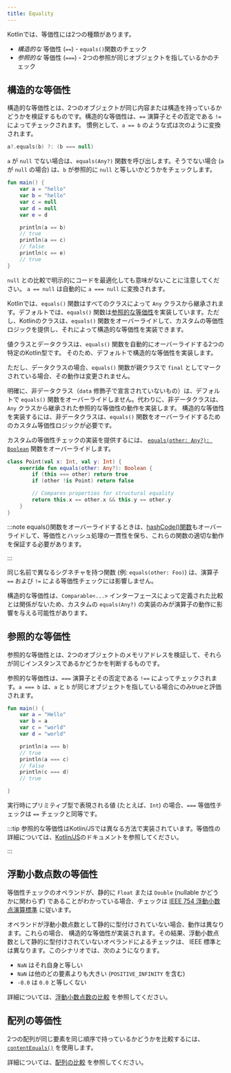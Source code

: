 ```yaml
---
title: Equality
---
```

Kotlinでは、等価性には2つの種類があります。

* _構造的な_ 等価性 (`==`) - `equals()`関数のチェック
* _参照的な_ 等価性 (`===`) - 2つの参照が同じオブジェクトを指しているかのチェック

## 構造的な等価性

構造的な等価性とは、2つのオブジェクトが同じ内容または構造を持っているかどうかを検証するものです。構造的な等価性は、`==` 演算子とその否定である `!=` によってチェックされます。
慣例として、`a == b` のような式は次のように変換されます。

```kotlin
a?.equals(b) ?: (b === null)
```

`a` が `null` でない場合は、`equals(Any?)` 関数を呼び出します。そうでない場合 (`a` が `null` の場合) は、`b` が参照的に `null` と等しいかどうかをチェックします。

```kotlin
fun main() {
    var a = "hello"
    var b = "hello"
    var c = null
    var d = null
    var e = d

    println(a == b)
    // true
    println(a == c)
    // false
    println(c == e)
    // true
}
```

`null` との比較で明示的にコードを最適化しても意味がないことに注意してください。
`a == null` は自動的に `a === null` に変換されます。

Kotlinでは、`equals()` 関数はすべてのクラスによって `Any` クラスから継承されます。デフォルトでは、`equals()` 関数は[参照的な等価性](#referential-equality)を実装しています。ただし、Kotlinのクラスは、`equals()` 関数をオーバーライドして、カスタムの等価性ロジックを提供し、それによって構造的な等価性を実装できます。

値クラスとデータクラスは、`equals()` 関数を自動的にオーバーライドする2つの特定のKotlin型です。
そのため、デフォルトで構造的な等価性を実装します。

ただし、データクラスの場合、`equals()` 関数が親クラスで `final` としてマークされている場合、その動作は変更されません。

明確に、非データクラス（`data` 修飾子で宣言されていないもの）は、デフォルトで `equals()` 関数をオーバーライドしません。代わりに、非データクラスは、`Any` クラスから継承された参照的な等価性の動作を実装します。
構造的な等価性を実装するには、非データクラスは、`equals()` 関数をオーバーライドするためのカスタム等価性ロジックが必要です。

カスタムの等価性チェックの実装を提供するには、
[`equals(other: Any?): Boolean`](https://kotlinlang.org/api/latest/jvm/stdlib/kotlin/-any/equals.html) 関数をオーバーライドします。

```kotlin
class Point(val x: Int, val y: Int) {
    override fun equals(other: Any?): Boolean {
        if (this === other) return true
        if (other !is Point) return false

        // Compares properties for structural equality
        return this.x == other.x && this.y == other.y
    }
}
``` 
:::note
equals()関数をオーバーライドするときは、[hashCode()関数](https://kotlinlang.org/api/latest/jvm/stdlib/kotlin/-any/hash-code.html)もオーバーライドして、等価性とハッシュ処理の一貫性を保ち、これらの関数の適切な動作を保証する必要があります。

:::

同じ名前で異なるシグネチャを持つ関数 (例: `equals(other: Foo)`) は、演算子 `==` および `!=` による等価性チェックには影響しません。

構造的な等価性は、`Comparable<...>` インターフェースによって定義された比較とは関係がないため、カスタムの `equals(Any?)` の実装のみが演算子の動作に影響を与える可能性があります。

## 参照的な等価性

参照的な等価性とは、2つのオブジェクトのメモリアドレスを検証して、それらが同じインスタンスであるかどうかを判断するものです。

参照的な等価性は、`===` 演算子とその否定である `!==` によってチェックされます。`a === b` は、`a` と `b` が同じオブジェクトを指している場合にのみtrueと評価されます。

```kotlin
fun main() {
    var a = "Hello"
    var b = a
    var c = "world"
    var d = "world"

    println(a === b)
    // true
    println(a === c)
    // false
    println(c === d)
    // true

}
```

実行時にプリミティブ型で表現される値
(たとえば、`Int`) の場合、`===` 等価性チェックは `==` チェックと同等です。

:::tip
参照的な等価性はKotlin/JSでは異なる方法で実装されています。等価性の詳細については、[Kotlin/JS](js-interop#equality)のドキュメントを参照してください。

:::

## 浮動小数点数の等価性

等価性チェックのオペランドが、静的に `Float` または `Double` (nullable かどうかに関わらず) であることがわかっている場合、チェックは [IEEE 754 浮動小数点演算標準](https://en.wikipedia.org/wiki/IEEE_754) に従います。

オペランドが浮動小数点数として静的に型付けされていない場合、動作は異なります。これらの場合、
構造的な等価性が実装されます。その結果、浮動小数点数として静的に型付けされていないオペランドによるチェックは、
IEEE 標準とは異なります。このシナリオでは、次のようになります。

* `NaN` はそれ自身と等しい
* `NaN` は他のどの要素よりも大きい (`POSITIVE_INFINITY` を含む)
* `-0.0` は `0.0` と等しくない

詳細については、[浮動小数点数の比較](numbers#floating-point-numbers-comparison) を参照してください。

## 配列の等価性

2つの配列が同じ要素を同じ順序で持っているかどうかを比較するには、[`contentEquals()`](https://kotlinlang.org/api/latest/jvm/stdlib/kotlin.collections/content-equals.html) を使用します。

詳細については、[配列の比較](arrays#compare-arrays) を参照してください。